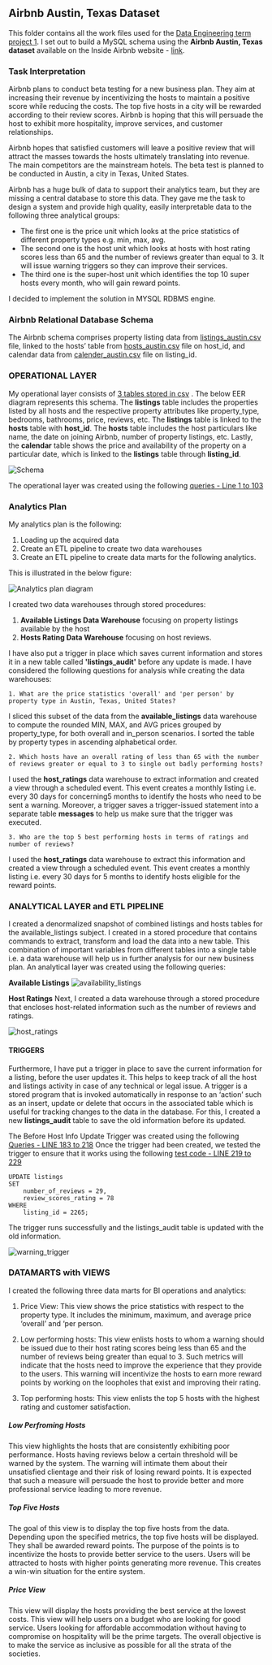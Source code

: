 ## Airbnb Austin, Texas Dataset
This folder contains all the work files used for the [ Data Engineering term project 1](https://github.com/fatimamalikk/DE1-SQL/tree/main/Term_Project_1). I set out to build a MySQL schema using the **Airbnb Austin, Texas dataset** available on the Inside Airbnb website - [link]( http://insideairbnb.com/get-the-data.html).

### Task Interpretation ###
Airbnb plans to conduct beta testing for a new business plan. They aim at increasing their revenue by incentivizing the hosts to maintain a positive score while reducing the costs. The top five hosts in a city will be rewarded according to their review scores. Airbnb is hoping that this will persuade the host to exhibit more hospitality, improve services, and customer relationships.

Airbnb hopes that satisfied customers will leave a positive review that will attract the masses towards the hosts ultimately translating into revenue. The main competitors are the mainstream hotels. The beta test is planned to be conducted in Austin, a city in Texas, United States.

Airbnb has a huge bulk of data to support their analytics team, but they are missing a central database to store this data. They gave me the task to design a system and provide high quality, easily interpretable data to the following three analytical groups:

- The first one is the price unit which looks at the price statistics of different property types e.g. min, max, avg.
- The second one is the host unit which looks at hosts with host rating scores less than 65 and the number of reviews greater than equal to 3. It will issue warning triggers so they can improve their services.
- The third one is the super-host unit which identifies the top 10 super hosts every month, who will gain reward points.

I decided to implement the solution in MYSQL RDBMS engine.

### Airbnb Relational Database Schema ###
The Airbnb schema comprises property listing data from [listings_austin.csv](https://github.com/fatimamalikk/DE1-SQL/tree/main/Term_Project_1/data/listings_austin.csv) file, linked to the hosts’ table from [hosts_austin.csv](https://github.com/fatimamalikk/DE1-SQL/tree/main/Term_Project_1/data/hosts_austin.csv) file on host_id, and calendar data from [calender_austin.csv](https://github.com/fatimamalikk/DE1-SQL/tree/main/Term_Project_1/data/calender_austin.csv) file on listing_id.
### OPERATIONAL LAYER ###
My operational layer consists of [3 tables stored in csv](https://github.com/fatimamalikk/DE1-SQL/tree/main/Term_Project_1/data) . The below EER diagram represents this schema. The **listings** table includes the properties listed by all hosts and the respective property attributes like property_type, bedrooms, bathrooms, price, reviews, etc. The **listings** table is linked to the **hosts** table with **host_id**. The **hosts** table includes the host particulars like name, the date on joining Airbnb, number of property listings, etc. Lastly, the **calendar** table shows the price and availability of the property on a particular date, which is linked to the **listings** table through **listing_id**. 

![Schema](https://github.com/fatimamalikk/DE1-SQL/blob/main/Term_Project_1/schema.PNG)

The operational layer was created using the following [queries - Line 1 to 103](https://github.com/fatimamalikk/DE1-SQL/tree/main/Term_Project_1/DE1_fatima_arshad.sql)

### Analytics Plan

My analytics plan is the following:
1. Loading up the acquired data
2. Create an ETL pipeline to create two data warehouses 
3. Create an ETL pipeline to create data marts for the following analytics.

This is illustrated in the below figure: 

![Analytics plan diagram](https://github.com/fatimamalikk/DE1-SQL/blob/main/Term_Project_1/analytics_plan.png)

I created two data warehouses through stored procedures:
1. **Available Listings Data Warehouse** focusing on property listings available by the host 
2. **Hosts Rating Data Warehouse** focusing on host reviews. 

I have also put a trigger in place which saves current information and stores it in a new table called **'listings_audit'** before any update is made.
I have considered the following questions for analysis while creating the data warehouses:

~~~~
1. What are the price statistics 'overall' and 'per person' by property type in Austin, Texas, United States?
~~~~
I sliced this subset of the data from the **available_listings** data warehouse to compute the rounded MIN, MAX, and AVG prices grouped by property_type, for both overall and in_person scenarios. I sorted the table by property types in ascending alphabetical order.
~~~~
2. Which hosts have an overall rating of less than 65 with the number of reviews greater or equal to 3 to single out badly performing hosts?
~~~~
I used the **host_ratings** data warehouse to extract information and created a view through a scheduled event. This event creates a monthly listing i.e. every 30 days for concerning5 months to identify the hosts who need to be sent a warning. Moreover, a trigger saves a trigger-issued statement into a separate table **messages** to help us make sure that the trigger was executed.

~~~~
3. Who are the top 5 best performing hosts in terms of ratings and number of reviews?
~~~~
I used the **host_ratings** data warehouse to extract this information and created a view through a scheduled event. This event creates a monthly listing i.e. every 30 days for 5 months to identify hosts eligible for the reward points.



### ANALYTICAL LAYER and ETL PIPELINE ###
I created a denormalized snapshot of combined listings and hosts tables for the available_listings subject. I created in a stored procedure that contains commands to extract, transform and load the data into a new table. This combination of important variables from different tables into a single table i.e. a data warehouse will help us in further analysis for our new business plan. An analytical layer was created using the following queries:

**Available Listings**
![availability_listings](https://github.com/fatimamalikk/DE1-SQL/blob/main/Term_Project_1/available_listings.PNG)

**Host Ratings** 
Next, I created a data warehouse through a stored procedure that encloses host-related information such as the number of reviews and ratings.

![host_ratings](https://github.com/fatimamalikk/DE1-SQL/blob/main/Term_Project_1/host_ratings.PNG)

#### TRIGGERS ####
Furthermore, I have put a trigger in place to save the current information for a listing, before the user updates it. This helps to keep track of all the host and listings activity in case of any technical or legal issue.
A trigger is a stored program that is invoked automatically in response to an ‘action’ such as an insert, update or delete that occurs in the associated table which is useful for tracking changes to the data in the database. 
For this, I created a new **listings_audit** table to save the old information before its updated. 

The Before Host Info Update Trigger was created using the following [Queries - LINE 183 to 218](https://github.com/fatimamalikk/DE1-SQL/tree/main/Term_Project_1/DE1_fatima_arshad.sql)
Once the trigger had been created, we tested the trigger to ensure that it works using the following [test code - LINE 219 to 229]()
~~~~
UPDATE listings
SET 
	number_of_reviews = 29,
	review_scores_rating = 78
WHERE
    listing_id = 2265;
~~~~


The trigger runs successfully and the listings_audit table is updated with the old information.

![warning_trigger](https://github.com/fatimamalikk/DE1-SQL/blob/main/Term_Project_1/trigger_warning.PNG)


### DATAMARTS with VIEWS ###
I created the following three data marts for BI operations and analytics:
1. Price View: 
This view shows the price statistics with respect to the property type. It includes the minimum, maximum, and average price ‘overall’ and ‘per person.

2. Low performing hosts: 
This view enlists hosts to whom a warning should be issued due to their host rating scores being less than 65 and the number of reviews being greater than equal to 3. Such metrics will indicate that the hosts need to improve the experience that they provide to the users. This warning will incentivize the hosts to earn more reward points by working on the loopholes that exist and improving their rating.

3. Top performing hosts: 
This view enlists the top 5 hosts with the highest rating and customer satisfaction.


##### Low Perfroming Hosts

This view highlights the hosts that are consistently exhibiting poor performance. Hosts having reviews below a certain threshold will be warned by the system. The warning will intimate them about their unsatisfied clientage and their risk of losing reward points. It is expected that such a measure will persuade the host to provide better and more professional service leading to more revenue.

##### Top Five Hosts #####

The goal of this view is to display the top five hosts from the data. Depending upon the specified metrics, the top five hosts will be displayed. They shall be awarded reward points. The purpose of the points is to incentivize the hosts to provide better service to the users. Users will be attracted to hosts with higher points generating more revenue. This creates a win-win situation for the entire system.

##### Price View #####
This view will display the hosts providing the best service at the lowest costs. This view will help users on a budget who are looking for good service. Users looking for affordable accommodation without having to compromise on hospitality will be the prime targets. The overall objective is to make the service as inclusive as possible for all the strata of the societies.
